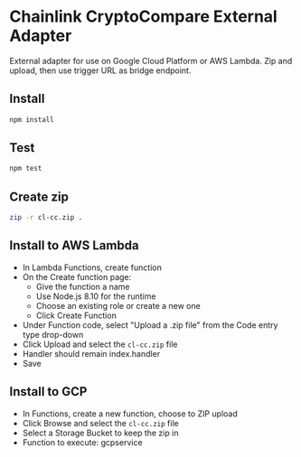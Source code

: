 # Chainlink CryptoCompare External Adapter

External adapter for use on Google Cloud Platform or AWS Lambda. Zip and upload, then use trigger URL as bridge endpoint.

## Install

```bash
npm install
```

## Test

```bash
npm test
```

## Create zip

```bash
zip -r cl-cc.zip .
```

## Install to AWS Lambda

- In Lambda Functions, create function
- On the Create function page:
  - Give the function a name
  - Use Node.js 8.10 for the runtime
  - Choose an existing role or create a new one
  - Click Create Function
- Under Function code, select "Upload a .zip file" from the Code entry type drop-down
- Click Upload and select the `cl-cc.zip` file
- Handler should remain index.handler
- Save


## Install to GCP

- In Functions, create a new function, choose to ZIP upload
- Click Browse and select the `cl-cc.zip` file
- Select a Storage Bucket to keep the zip in
- Function to execute: gcpservice